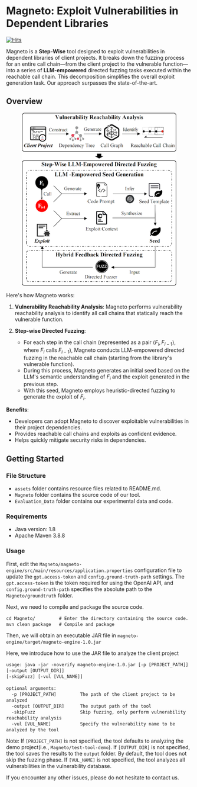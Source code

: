 # Magneto: Exploit Vulnerabilities in Dependent Libraries
[![Hits](https://hits.seeyoufarm.com/api/count/incr/badge.svg?url=https%3A%2F%2Fgithub.com%2FMagneto-Exploit-Vulnerability%2FMagneto&count_bg=%2379C83D&title_bg=%23555555&icon=&icon_color=%23E7E7E7&title=hits&edge_flat=false)](https://hits.seeyoufarm.com)

Magneto is a **Step-Wise** tool designed to exploit vulnerabilities in dependent libraries of client projects. It breaks down the fuzzing process for an entire call chain—from the client project to the vulnerable function—into a series of **LLM-empowered** directed fuzzing tasks executed within the reachable call chain. This decomposition simplifies the overall exploit generation task. Our approach surpasses the state-of-the-art.

## Overview
<p style="text-align: center;">
    <img src="./assets/approach.png" alt="Overview of Magneto" style="width: 420px; text-align: center;" />
</p>


Here's how Magneto works:

1. **Vulnerability Reachability Analysis**: Magneto performs vulnerability reachability analysis to identify all call chains that statically reach the vulnerable function.

2. **Step-wise Directed Fuzzing**:
    - For each step in the call chain (represented as a pair $\langle F_i, F_{i-1} \rangle$, where $F_i$ calls $F_{i-1}$), Magneto conducts LLM-empowered directed fuzzing in the reachable call chain (starting from the library's vulnerable function).
    - During this process, Magneto generates an initial seed based on the LLM's semantic understanding of $F_i$ and the exploit generated in the previous step.
    - With this seed, Magneto employs heuristic-directed fuzzing to generate the exploit of $F_i$.

**Benefits**:
- Developers can adopt Magneto to discover exploitable vulnerabilities in their project dependencies.
- Provides reachable call chains and exploits as confident evidence.
- Helps quickly mitigate security risks in dependencies.



## Getting Started
### File Structure
- `assets` folder contains resource files related to README.md.
- `Magneto` folder contains the source code of our tool.
- `Evaluation_Data` folder contains our experimental data and code.

### Requirements
- Java version: 1.8
- Apache Maven 3.8.8

### Usage
First, edit the `Magneto/magneto-engine/src/main/resources/application.properties` configuration file to update the `gpt.access-token` and `config.ground-truth-path` settings. The `gpt.access-token` is the token required for using the OpenAI API, and `config.ground-truth-path` specifies the absolute path to the `Magneto/groundtruth` folder.

Next, we need to compile and package the source code.
```shell
cd Magneto/         # Enter the directory containing the source code.
mvn clean package   # Compile and package
```
Then, we will obtain an executable JAR file in `magneto-engine/target/magneto-engine-1.0.jar`


Here, we introduce how to use the JAR file to analyze the client project
```commandline
usage: java -jar -noverify magneto-engine-1.0.jar [-p [PROJECT_PATH]] [-output [OUTPUT_DIR]] 
[-skipFuzz] [-vul [VUL_NAME]]

optional arguments:
  -p [PROJECT_PATH]         The path of the client project to be analyzed
  -output [OUTPUT_DIR]      The output path of the tool
  -skipFuzz                 Skip fuzzing, only perform vulnerability reachability analysis
  -vul [VUL_NAME]           Specify the vulnerability name to be analyzed by the tool
```
Note: If `[PROJECT_PATH]` is not specified, the tool defaults to analyzing the demo project(i.e., `Magneto/test-tool-demo`). If `[OUTPUT_DIR]` is not specified, the tool saves the results to the `output` folder. By default, the tool does not skip the fuzzing phase. If `[VUL_NAME]` is not specified, the tool analyzes all vulnerabilities in the vulnerability database.

If you encounter any other issues, please do not hesitate to contact us.
